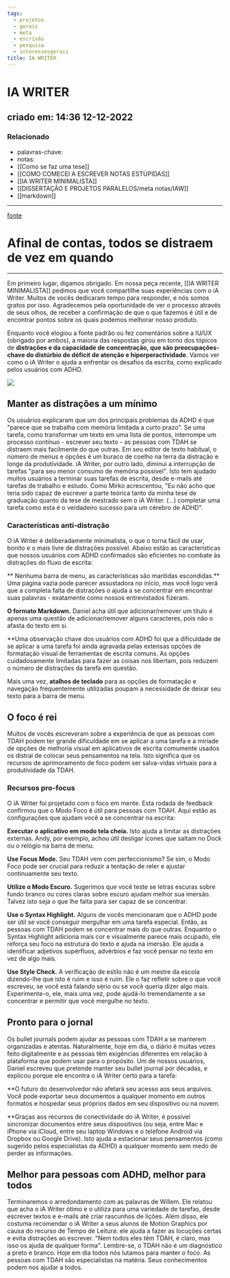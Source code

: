 ```yaml
---
tags:
  - projetos
  - gerais
  - meta
  - escrivão
  - pesquisa
  - interessesgerais
title: IA WRITER
---
```


# IA WRITER

## criado em: 14:36 12-12-2022

### Relacionado

- palavras-chave: 
- notas: 
- [[Como se faz uma tese]]
- [[COMO COMECEI A ESCREVER NOTAS ESTÚPIDAS]]
- [[IA WRITER MINIMALISTA]]
- [[DISSERTAÇÃO E PROJETOS PARALELOS/meta notas/IAW]]
- [[markdown]]
---

[fonte](https://ia.net/topics/after-all-everyone-is-distracted-once-in-a-while)

# Afinal de contas, todos se distraem de vez em quando

---

Em primeiro lugar, digamos obrigado. Em nossa peça recente, [[IA WRITER MINIMALISTA]] pedimos que você compartilhe suas experiências com o iA Writer. Muitos de vocês dedicaram tempo para responder, e nós somos gratos por isso. Agradecemos pela oportunidade de ver o processo através de seus olhos, de receber a confirmação de que o que fazemos é útil e de encontrar pontos sobre os quais podemos melhorar nosso produto.

Enquanto você elogiou a fonte padrão ou fez comentários sobre a IU/UX (obrigado por ambos), a maioria das respostas girou em torno dos tópicos de **distrações e da capacidade de concentração, que são preocupações-chave do distúrbio de déficit de atenção e hiperperactividade**. Vamos ver como o iA Writer o ajuda a enfrentar os desafios da escrita, como explicado pelos usuários com ADHD.

![](https://ia.net/wp-content/uploads/2021/05/userfeedback-adhd-idontthink.png)

## Manter as distrações a um mínimo

Os usuários explicaram que um dos principais problemas da ADHD é que "parece que se trabalha com memória limitada a curto prazo". Se uma tarefa, como transformar um texto em uma lista de pontos, interrompe um processo contínuo - escrever seu texto - as pessoas com TDAH se distraem mais facilmente do que outras. Em seu editor de texto habitual, o número de menus e opções é um buraco de coelho na terra da distração e longe da produtividade. iA Writer, por outro lado, diminui a interrupção de tarefas "para seu menor consumo de memória possível". Isto tem ajudado muitos usuários a terminar suas tarefas de escrita, desde e-mails até tarefas de trabalho e estudo. Como Mirko acrescentou, "Eu não acho que teria sido capaz de escrever a parte teórica tanto da minha tese de graduação quanto da tese de mestrado sem o iA Writer. (...) completar uma tarefa como esta é o verdadeiro sucesso para um cérebro de ADHD".

### Características anti-distração

O iA Writer é deliberadamente minimalista, o que o torna fácil de usar, bonito e o mais livre de distrações possível. Abaixo estão as características que nossos usuários com ADHD confirmados são eficientes no combate às distrações do fluxo de escrita:

** Nenhuma barra de menu, as características são mantidas escondidas.** Uma página vazia pode parecer assustadora no início, mas você logo verá que a completa falta de distrações o ajuda a se concentrar em encontrar suas palavras - exatamente como nossos entrevistados fizeram.

**O formato Markdown.** Daniel acha útil que adicionar/remover um título é apenas uma questão de adicionar/remover alguns caracteres, pois não o afasta do texto em si.

**Uma observação chave dos usuários com ADHD foi que a dificuldade de se aplicar a uma tarefa foi ainda agravada pelas extensas opções de formatação visual de ferramentas de escrita comuns. As opções cuidadosamente limitadas para fazer as coisas nos libertam, pois reduzem o número de distrações da tarefa em questão.

Mais uma vez, **atalhos de teclado** para as opções de formatação e navegação frequentemente utilizadas poupam a necessidade de deixar seu texto para a barra de menu.

## O foco é rei

Muitos de vocês escreveram sobre a experiência de que as pessoas com TDAH podem ter grande dificuldade em se aplicar a uma tarefa e a miríade de opções de melhoria visual em aplicativos de escrita comumente usados os distrai de colocar seus pensamentos na tela. Isto significa que os recursos de aprimoramento de foco podem ser salva-vidas virtuais para a produtividade da TDAH.

### Recursos pro-focus

O iA Writer foi projetado com o foco em mente. Esta rodada de feedback confirmou que o Modo Foco é útil para pessoas com TDAH. Aqui estão as configurações que ajudam você a se concentrar na escrita:

**Executar o aplicativo em modo tela cheia.** Isto ajuda a limitar as distrações externas. Andy, por exemplo, achou útil desligar ícones que saltam no Dock ou o relógio na barra de menu.

**Use Focus Mode.** Seu TDAH vem com perfeccionismo? Se sim, o Modo Foco pode ser crucial para reduzir a tentação de reler e ajustar continuamente seu texto.

**Utilize o Modo Escuro.** Sugerimos que você teste se letras escuras sobre fundo branco ou cores claras sobre escuro ajudam melhor sua imersão. Talvez isto seja o que lhe falta para ser capaz de se concentrar.

**Use o Syntax Highlight.** Alguns de vocês mencionaram que o ADHD pode ser útil se você conseguir mergulhar em uma tarefa especial. Então, as pessoas com TDAH podem se concentrar mais do que outras. Enquanto o Syntax Highlight adiciona mais cor e visualmente parece mais ocupado, ele reforça seu foco na estrutura do texto e ajuda na imersão. Ele ajuda a identificar adjetivos supérfluos, advérbios e faz você pensar no texto em vez de algo mais.

**Use Style Check.** A verificação de estilo não é um mestre da escola dizendo-lhe que isto é ruim e isso é ruim. Ele o faz refletir sobre o que você escreveu, se você está falando sério ou se você queria dizer algo mais. Experimente-o, ele, mais uma vez, pode ajudá-lo tremendamente a se concentrar e permitir que você mergulhe no texto.

## Pronto para o jornal

Os bullet journals podem ajudar as pessoas com TDAH a se manterem organizadas e atentas. Naturalmente, hoje em dia, o diário é muitas vezes feito digitalmente e as pessoas têm exigências diferentes em relação à plataforma que podem usar para o propósito. Um de nossos usuários, Daniel escreveu que pretende manter seu bullet journal por décadas, e explicou porque ele encontra o iA Writer certo para a tarefa:

**O futuro do desenvolvedor não afetará seu acesso aos seus arquivos. Você pode exportar seus documentos a qualquer momento em outros formatos e hospedar seus próprios dados em seu dispositivo ou na nuvem.

**Graças aos recursos de conectividade do iA Writer, é possível sincronizar documentos entre seus dispositivos (ou seja, entre Mac e iPhone via iCloud, entre seu laptop Windows e o telefone Android via Dropbox ou Google Drive). Isto ajuda a estacionar seus pensamentos (como sugerido pelos especialistas da ADHD) a qualquer momento sem medo de perder as informações.

## Melhor para pessoas com ADHD, melhor para todos

Terminaremos o arredondamento com as palavras de Willem. Ele relatou que acha o iA Writer ótimo e o utiliza para uma variedade de tarefas, desde escrever textos e e-mails até criar rascunhos de lições. Além disso, ele costuma recomendar o iA Writer a seus alunos de Motion Graphics por causa do recurso de Tempo de Leitura: ele ajuda a fazer as locuções certas e evita distrações ao escrever. "Nem todos eles têm TDAH, é claro, mas isso os ajuda de qualquer forma". Lembre-se, o TDAH não é um diagnóstico a preto e branco. Hoje em dia todos nós lutamos para manter o foco. As pessoas com TDAH são especialistas na matéria. Seus conhecimentos podem nos ajudar a todos.
